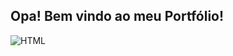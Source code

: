 ## Opa! Bem vindo ao meu Portfólio!

![HTML](https://img.shields.io/badge/HTML-239120?style=for-the-badge&logo=html5&logoColor=white)


